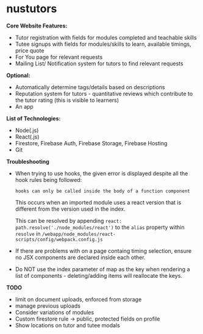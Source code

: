 # nustutors

**Core Website Features:**

- Tutor registration with fields for modules completed and teachable skills
- Tutee signups with fields for modules/skills to learn, available timings, price quote
- For You page for relevant requests
- Mailing List/ Notification system for tutors to find relevant requests

**Optional:**

- Automatically determine tags/details based on descriptions
- Reputation system for tutors - quantitative reviews which contribute to the tutor rating (this is visible to learners)
- An app

**List of Technologies:**

- Node(.js)
- React(.js)
- Firestore, Firebase Auth, Firebase Storage, Firebase Hosting
- Git

**Troubleshooting**

- When trying to use hooks, the given error is displayed despite all the hook rules being followed:

  ```
  hooks can only be called inside the body of a function component
  ```

  This occurs when an imported module uses a react version that is different from the version used in the index.

  This can be resolved by appending `react: path.resolve('./node_modules/react')` to the `alias` property within `resolve` in `/webapp/node_modules/react-scripts/config/webpack.config.js`

- If there are problems with on a page containg timing selection, ensure no JSX components are declared inside each other.

- Do NOT use the index parameter of map as the key when rendering a list of components - deleting/adding items will reallocate the keys.

**TODO**

- limit on document uploads, enforced from storage
- manage previous uploads
- Consider variations of modules
- Custom firestore rule -> public, protected fields on profile
- Show locations on tutor and tutee modals
